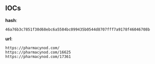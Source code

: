 
## IOCs

__hash__:

```text
46a76b3c7851f30d68ebc6a5584bc099435b0544d8707fff7a9178f46046708b
```
__url__:

```text
https://pharmacynod.com/
https://pharmacynod.com/16625
https://pharmacynod.com/17361
```